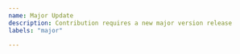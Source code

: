 ```yaml
---
name: Major Update
description: Contribution requires a new major version release
labels: "major"

---
```


<!--
Pull requests regarding major updates need to target the `develop` branch.
Please make sure to select the appropriate branch while creating the pull request.
-->

